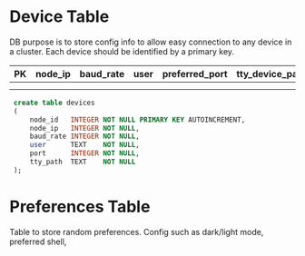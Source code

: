 # Device Table
DB purpose is to store config info to allow easy connection to any device in a cluster.
Each device should be identified by a primary key. 

| PK  | node_ip | baud_rate | user | preferred_port | tty_device_path |
|-----|---------|-----------|------|----------------|-----------------|
|     |         |           |      |                |                 |
|     |         |           |      |                |                 |

```sql
 create table devices
 (
     node_id   INTEGER NOT NULL PRIMARY KEY AUTOINCREMENT,
     node_ip   INTEGER NOT NULL,
     baud_rate INTEGER NOT NULL,
     user      TEXT    NOT NULL,
     port      INTEGER NOT NULL,
     tty_path  TEXT    NOT NULL
 ); 
```

# Preferences Table
Table to store random preferences. Config such as dark/light mode, 
preferred shell, 

